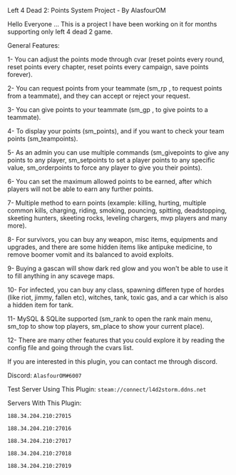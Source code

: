 Left 4 Dead 2: Points System Project - By AlasfourOM

Hello Everyone ...
This is a project I have been working on it for months supporting only left 4 dead 2 game.

General Features:

1- You can adjust the points mode through cvar (reset points every round, reset points every chapter, reset points every campaign, save points forever).

2- You can request points from your teammate (sm_rp <Name> <Points>, to request points from a teammate), and they can accept or reject your request.
  
3- You can give points to your teammate (sm_gp <Name> <Points>, to give points to a teammate).
  
4- To display your points (sm_points), and if you want to check your team points (sm_teampoints).
  
5- As an admin you can use multiple commands (sm_givepoints <Name> <Points> to give any points to any player, sm_setpoints <Name> <Points> to set a player points to any specific value, sm_orderpoints <Name> <Points> to force any player to give you their points).
  
6- You can set the maximum allowed points to be earned, after which players will not be able to earn any further points.
  
7- Multiple method to earn points (example: killing, hurting, multiple common kills, charging, riding, smoking, pouncing, spitting, deadstopping, skeeting hunters, skeeting rocks, leveling chargers, mvp players and many more).
  
8- For survivors, you can buy any weapon, misc items, equipments and upgrades, and there are some hidden items like antipuke medicine, to remove boomer vomit and its balanced to avoid exploits.
  
9- Buying a gascan will show dark red glow and you won't be able to use it to fill anything in any scavege maps.
  
10- For infected, you can buy any class, spawning differen type of hordes (like riot, jimmy, fallen etc), witches, tank, toxic gas, and a car which is also a hidden item for tank.
  
11- MySQL & SQLite supported (sm_rank to open the rank main menu, sm_top to show top players, sm_place to show your current place).
  
12- There are many other features that you could explore it by reading the config file and going through the cvars list.
  
  
  
  
If you are interested in this plugin, you can contact me through discord.

  
  
Discord: `AlasfourOM#6007`
  
Test Server Using This Plugin: `steam://connect/l4d2storm.ddns.net`

  
  

Servers With This Plugin:

`188.34.204.210:27015`

`188.34.204.210:27016`

`188.34.204.210:27017`

`188.34.204.210:27018`

`188.34.204.210:27019`
